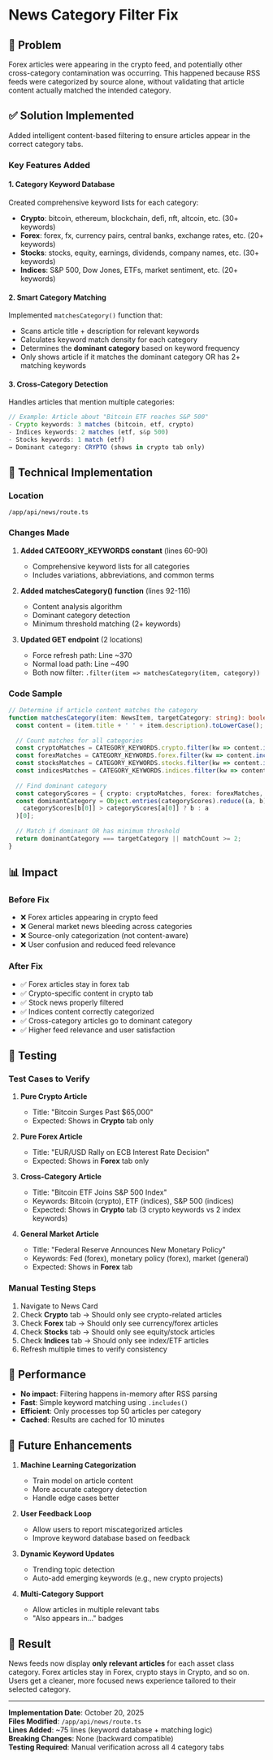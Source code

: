 # News Category Filter Fix

## 🎯 Problem
Forex articles were appearing in the crypto feed, and potentially other cross-category contamination was occurring. This happened because RSS feeds were categorized by source alone, without validating that article content actually matched the intended category.

## ✅ Solution Implemented
Added intelligent content-based filtering to ensure articles appear in the correct category tabs.

### Key Features Added

#### 1. **Category Keyword Database**
Created comprehensive keyword lists for each category:

- **Crypto**: bitcoin, ethereum, blockchain, defi, nft, altcoin, etc. (30+ keywords)
- **Forex**: forex, fx, currency pairs, central banks, exchange rates, etc. (20+ keywords)
- **Stocks**: stocks, equity, earnings, dividends, company names, etc. (30+ keywords)
- **Indices**: S&P 500, Dow Jones, ETFs, market sentiment, etc. (20+ keywords)

#### 2. **Smart Category Matching**
Implemented `matchesCategory()` function that:

- Scans article title + description for relevant keywords
- Calculates keyword match density for each category
- Determines the **dominant category** based on keyword frequency
- Only shows article if it matches the dominant category OR has 2+ matching keywords

#### 3. **Cross-Category Detection**
Handles articles that mention multiple categories:

```typescript
// Example: Article about "Bitcoin ETF reaches S&P 500"
- Crypto keywords: 3 matches (bitcoin, etf, crypto)
- Indices keywords: 2 matches (etf, s&p 500)
- Stocks keywords: 1 match (etf)
→ Dominant category: CRYPTO (shows in crypto tab only)
```

## 🔧 Technical Implementation

### Location
`/app/api/news/route.ts`

### Changes Made

1. **Added CATEGORY_KEYWORDS constant** (lines 60-90)
   - Comprehensive keyword lists for all categories
   - Includes variations, abbreviations, and common terms

2. **Added matchesCategory() function** (lines 92-116)
   - Content analysis algorithm
   - Dominant category detection
   - Minimum threshold matching (2+ keywords)

3. **Updated GET endpoint** (2 locations)
   - Force refresh path: Line ~370
   - Normal load path: Line ~490
   - Both now filter: `.filter(item => matchesCategory(item, category))`

### Code Sample
```typescript
// Determine if article content matches the category
function matchesCategory(item: NewsItem, targetCategory: string): boolean {
  const content = (item.title + ' ' + item.description).toLowerCase();
  
  // Count matches for all categories
  const cryptoMatches = CATEGORY_KEYWORDS.crypto.filter(kw => content.includes(kw)).length;
  const forexMatches = CATEGORY_KEYWORDS.forex.filter(kw => content.includes(kw)).length;
  const stocksMatches = CATEGORY_KEYWORDS.stocks.filter(kw => content.includes(kw)).length;
  const indicesMatches = CATEGORY_KEYWORDS.indices.filter(kw => content.includes(kw)).length;
  
  // Find dominant category
  const categoryScores = { crypto: cryptoMatches, forex: forexMatches, stocks: stocksMatches, indices: indicesMatches };
  const dominantCategory = Object.entries(categoryScores).reduce((a, b) => 
    categoryScores[b[0]] > categoryScores[a[0]] ? b : a
  )[0];
  
  // Match if dominant OR has minimum threshold
  return dominantCategory === targetCategory || matchCount >= 2;
}
```

## 📊 Impact

### Before Fix
- ❌ Forex articles appearing in crypto feed
- ❌ General market news bleeding across categories
- ❌ Source-only categorization (not content-aware)
- ❌ User confusion and reduced feed relevance

### After Fix
- ✅ Forex articles stay in forex tab
- ✅ Crypto-specific content in crypto tab
- ✅ Stock news properly filtered
- ✅ Indices content correctly categorized
- ✅ Cross-category articles go to dominant category
- ✅ Higher feed relevance and user satisfaction

## 🧪 Testing

### Test Cases to Verify

1. **Pure Crypto Article**
   - Title: "Bitcoin Surges Past $65,000"
   - Expected: Shows in **Crypto** tab only

2. **Pure Forex Article**
   - Title: "EUR/USD Rally on ECB Interest Rate Decision"
   - Expected: Shows in **Forex** tab only

3. **Cross-Category Article**
   - Title: "Bitcoin ETF Joins S&P 500 Index"
   - Keywords: Bitcoin (crypto), ETF (indices), S&P 500 (indices)
   - Expected: Shows in **Crypto** tab (3 crypto keywords vs 2 index keywords)

4. **General Market Article**
   - Title: "Federal Reserve Announces New Monetary Policy"
   - Keywords: Fed (forex), monetary policy (forex), market (general)
   - Expected: Shows in **Forex** tab

### Manual Testing Steps

1. Navigate to News Card
2. Check **Crypto** tab → Should only see crypto-related articles
3. Check **Forex** tab → Should only see currency/forex articles
4. Check **Stocks** tab → Should only see equity/stock articles
5. Check **Indices** tab → Should only see index/ETF articles
6. Refresh multiple times to verify consistency

## 🚀 Performance

- **No impact**: Filtering happens in-memory after RSS parsing
- **Fast**: Simple keyword matching using `.includes()`
- **Efficient**: Only processes top 50 articles per category
- **Cached**: Results are cached for 10 minutes

## 📝 Future Enhancements

1. **Machine Learning Categorization**
   - Train model on article content
   - More accurate category detection
   - Handle edge cases better

2. **User Feedback Loop**
   - Allow users to report miscategorized articles
   - Improve keyword database based on feedback

3. **Dynamic Keyword Updates**
   - Trending topic detection
   - Auto-add emerging keywords (e.g., new crypto projects)

4. **Multi-Category Support**
   - Allow articles in multiple relevant tabs
   - "Also appears in..." badges

## 🎉 Result

News feeds now display **only relevant articles** for each asset class category. Forex articles stay in Forex, crypto stays in Crypto, and so on. Users get a cleaner, more focused news experience tailored to their selected category.

---

**Implementation Date**: October 20, 2025  
**Files Modified**: `/app/api/news/route.ts`  
**Lines Added**: ~75 lines (keyword database + matching logic)  
**Breaking Changes**: None (backward compatible)  
**Testing Required**: Manual verification across all 4 category tabs
